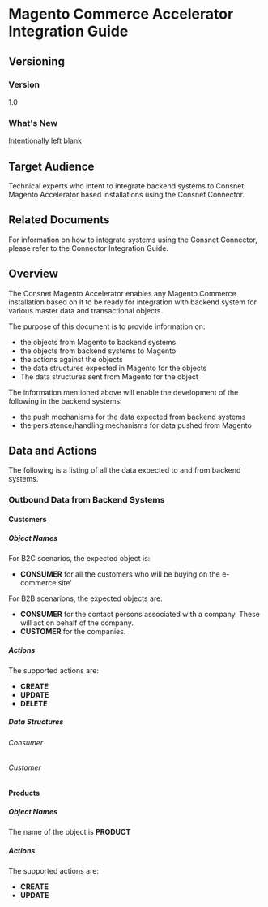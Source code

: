 
# Magento Commerce Accelerator Integration Guide

## Versioning 

### Version 
1.0 

### What's New
Intentionally left blank

## Target Audience
Technical experts who intent to integrate backend systems to Consnet Magento Accelerator based installations using the Consnet Connector.

## Related Documents
For information on how to integrate systems using the Consnet Connector, please refer to the Connector Integration Guide.

## Overview
The Consnet Magento Accelerator enables any Magento Commerce installation based on it to be ready for integration with backend system for various master data and transactional objects. 

The purpose of this document is to provide information on:

 - the objects from Magento to backend systems
 - the objects from backend systems to Magento
 - the actions against the objects
 - the data structures expected in Magento for the objects 
 - The data structures sent from Magento for the object

The information mentioned above will enable the development of the following in the backend systems: 

 - the push mechanisms for the data expected from backend systems
 - the persistence/handling mechanisms for data pushed from Magento

## Data and Actions
The following is a listing of all the data expected to and from backend systems. 

### Outbound Data from Backend Systems

#### Customers
##### Object Names
For B2C scenarios, the expected object is:
-  **CONSUMER** for all the customers who will be buying on the e-commerce site'

For B2B scenarions, the expected objects are:
-  **CONSUMER** for the contact persons associated with a company. These will act on behalf of the company. 
- **CUSTOMER** for the companies. 

##### Actions 
The supported actions are:
- **CREATE** 
- **UPDATE** 
- **DELETE** 

##### Data Structures
###### Consumer 
###### Customer

#### Products
##### Object Names
The name of the object is **PRODUCT**

##### Actions 
The supported actions are:
- **CREATE** 
- **UPDATE**
<!--stackedit_data:
eyJoaXN0b3J5IjpbLTMxNDk5NDA2NiwtMTY5NjkyNDMwNCwtOT
EyMDgyMjcwLC03NjkzMjY0NzgsLTg2NzExNzQ5NywyMTI1OTQx
ODAyLDE0Mzc5MDM0MSwtMzk4Njc0ODk4LDEzNDkwNzU5NSwtMT
A0MTc0NDcxOF19
-->